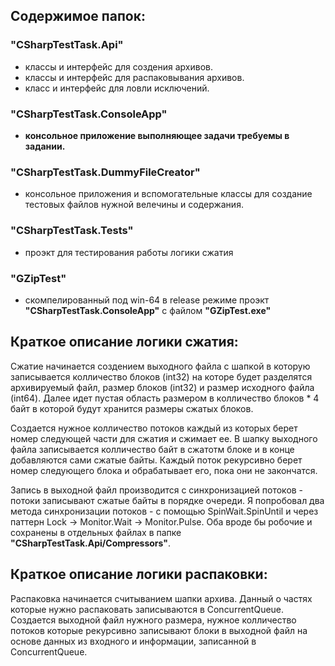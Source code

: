 ## Содержимое папок:

### "CSharpTestTask.Api" 
* классы и интерфейс для создения архивов.
* классы и интерфейс для распаковывания архивов.
* класс и интерфейс для ловли исключений.

### "CSharpTestTask.ConsoleApp" 
* **консольное приложение выполняющее задачи требуемы в задании.**

### "CSharpTestTask.DummyFileCreator" 
* консольное приложения и вспомогательные классы для создание тестовых файлов нужной велечины и содержания.

### "CSharpTestTask.Tests" 
* проэкт для тестирования работы логики сжатия

### "GZipTest" 
* скомпелированный под win-64 в release режиме проэкт **"CSharpTestTask.ConsoleApp"** с файлом **"GZipTest.exe"**

## Краткое описание логики сжатия:

   Сжатие начинается создением выходного файла с шапкoй в которую записывается колличество блоков (int32) на которe будет разделятся архивируемый файл, размер блоков (int32) и размер исходного файла (int64). Далее идет пустая область размером в колличество блоков \* 4 байт в которой будут хранится размеры сжатых блоков.
   
   Создается нужное колличество потоков каждый из которых берет номер следующей части для сжатия и сжимает ее. В шапку выходного файла записывается колличество байт в сжатотм блоке и в конце добавляются сами сжатые байты. Каждый поток рекурсивно берет номер следующего блока и обрабатывает его, пока они не закончатся.
   
   Запись в выходной файл производится с синхронизацией потоков - потоки записывают сжатые байты в порядке очереди. Я попробовал два метода синхронизации потоков - с помощью SpinWait.SpinUntil и через паттерн Lock -> Monitor.Wait -> Monitor.Pulse. Оба вроде бы робочие и сохранены в отдельных файлах в папке **"CSharpTestTask.Api/Compressors"**. 
   
## Краткое описание логики распаковки:

  Распаковка начинается считыванием шапки архива.  Данный о частях которые нужно распаковать записываются в ConcurrentQueue. Создается выходной файл нужного размера, нужное колличество потоков которые рекурсивно записывают блоки в выходной файл на основе данных из входного и информации, записанной в ConcurrentQueue. 
   
   
